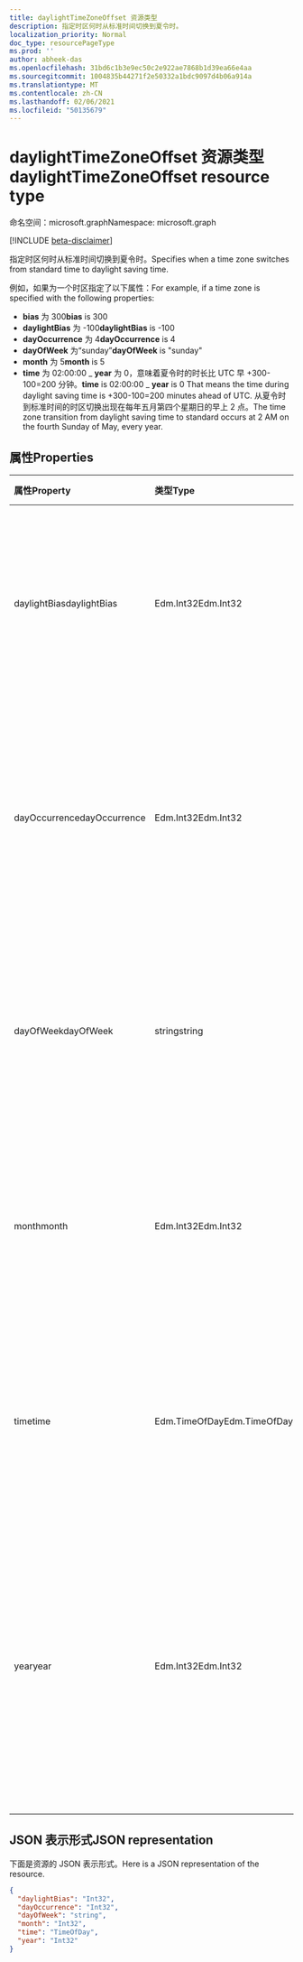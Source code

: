 ```yaml
---
title: daylightTimeZoneOffset 资源类型
description: 指定时区何时从标准时间切换到夏令时。
localization_priority: Normal
doc_type: resourcePageType
ms.prod: ''
author: abheek-das
ms.openlocfilehash: 31bd6c1b3e9ec50c2e922ae7868b1d39ea66e4aa
ms.sourcegitcommit: 1004835b44271f2e50332a1bdc9097d4b06a914a
ms.translationtype: MT
ms.contentlocale: zh-CN
ms.lasthandoff: 02/06/2021
ms.locfileid: "50135679"
---
```

# <a name="daylighttimezoneoffset-resource-type"></a><span data-ttu-id="8f2fc-103">daylightTimeZoneOffset 资源类型</span><span class="sxs-lookup"><span data-stu-id="8f2fc-103">daylightTimeZoneOffset resource type</span></span>

<span data-ttu-id="8f2fc-104">命名空间：microsoft.graph</span><span class="sxs-lookup"><span data-stu-id="8f2fc-104">Namespace: microsoft.graph</span></span>

[!INCLUDE [beta-disclaimer](../../includes/beta-disclaimer.md)]

<span data-ttu-id="8f2fc-105">指定时区何时从标准时间切换到夏令时。</span><span class="sxs-lookup"><span data-stu-id="8f2fc-105">Specifies when a time zone switches from standard time to daylight saving time.</span></span>

<span data-ttu-id="8f2fc-106">例如，如果为一个时区指定了以下属性：</span><span class="sxs-lookup"><span data-stu-id="8f2fc-106">For example, if a time zone is specified with the following properties:</span></span>

- <span data-ttu-id="8f2fc-107">**bias** 为 300</span><span class="sxs-lookup"><span data-stu-id="8f2fc-107">**bias** is 300</span></span>
- <span data-ttu-id="8f2fc-108">**daylightBias** 为 -100</span><span class="sxs-lookup"><span data-stu-id="8f2fc-108">**daylightBias** is -100</span></span>
- <span data-ttu-id="8f2fc-109">**dayOccurrence** 为 4</span><span class="sxs-lookup"><span data-stu-id="8f2fc-109">**dayOccurrence** is 4</span></span>
- <span data-ttu-id="8f2fc-110">**dayOfWeek** 为“sunday”</span><span class="sxs-lookup"><span data-stu-id="8f2fc-110">**dayOfWeek** is "sunday"</span></span>
- <span data-ttu-id="8f2fc-111">**month** 为 5</span><span class="sxs-lookup"><span data-stu-id="8f2fc-111">**month** is 5</span></span>
- <span data-ttu-id="8f2fc-112">**time** 为 02:00:00 _ **year** 为 0，意味着夏令时的时长比 UTC 早 +300-100=200 分钟。</span><span class="sxs-lookup"><span data-stu-id="8f2fc-112">**time** is 02:00:00 _ **year** is 0 That means the time during daylight saving time is +300-100=200 minutes ahead of UTC.</span></span> <span data-ttu-id="8f2fc-113">从夏令时到标准时间的时区切换出现在每年五月第四个星期日的早上 2 点。</span><span class="sxs-lookup"><span data-stu-id="8f2fc-113">The time zone transition from daylight saving time to standard occurs at 2 AM on the fourth Sunday of May, every year.</span></span>


## <a name="properties"></a><span data-ttu-id="8f2fc-114">属性</span><span class="sxs-lookup"><span data-stu-id="8f2fc-114">Properties</span></span>
| <span data-ttu-id="8f2fc-115">属性</span><span class="sxs-lookup"><span data-stu-id="8f2fc-115">Property</span></span>     | <span data-ttu-id="8f2fc-116">类型</span><span class="sxs-lookup"><span data-stu-id="8f2fc-116">Type</span></span>   |<span data-ttu-id="8f2fc-117">说明</span><span class="sxs-lookup"><span data-stu-id="8f2fc-117">Description</span></span>|
|:---------------|:--------|:----------|
| <span data-ttu-id="8f2fc-118">daylightBias</span><span class="sxs-lookup"><span data-stu-id="8f2fc-118">daylightBias</span></span> | <span data-ttu-id="8f2fc-119">Edm.Int32</span><span class="sxs-lookup"><span data-stu-id="8f2fc-119">Edm.Int32</span></span> | <span data-ttu-id="8f2fc-120">夏时制与协调世界时 (UTC) 的时间偏移量。</span><span class="sxs-lookup"><span data-stu-id="8f2fc-120">The time offset from Coordinated Universal Time (UTC) for daylight saving time.</span></span> <span data-ttu-id="8f2fc-121">此值以分钟为单位。</span><span class="sxs-lookup"><span data-stu-id="8f2fc-121">This value is in minutes.</span></span>  |
| <span data-ttu-id="8f2fc-122">dayOccurrence</span><span class="sxs-lookup"><span data-stu-id="8f2fc-122">dayOccurrence</span></span> | <span data-ttu-id="8f2fc-123">Edm.Int32</span><span class="sxs-lookup"><span data-stu-id="8f2fc-123">Edm.Int32</span></span> | <span data-ttu-id="8f2fc-124">表示从标准时间到夏令时的切换在一周的具体某天出现的次数。</span><span class="sxs-lookup"><span data-stu-id="8f2fc-124">Represents the nth occurrence of the day of week that the transition from standard time to daylight saving time occurs.</span></span> |
| <span data-ttu-id="8f2fc-125">dayOfWeek</span><span class="sxs-lookup"><span data-stu-id="8f2fc-125">dayOfWeek</span></span> | <span data-ttu-id="8f2fc-126">string</span><span class="sxs-lookup"><span data-stu-id="8f2fc-126">string</span></span> | <span data-ttu-id="8f2fc-127">表示从标准时间到夏令时的切换出现时一周的具体某日。</span><span class="sxs-lookup"><span data-stu-id="8f2fc-127">Represents the day of the week when the transition from standard time to daylight saving time occurs.</span></span> |
| <span data-ttu-id="8f2fc-128">month</span><span class="sxs-lookup"><span data-stu-id="8f2fc-128">month</span></span> | <span data-ttu-id="8f2fc-129">Edm.Int32</span><span class="sxs-lookup"><span data-stu-id="8f2fc-129">Edm.Int32</span></span> | <span data-ttu-id="8f2fc-130">表示从标准时间到夏令时的切换出现时一年的具体月份。</span><span class="sxs-lookup"><span data-stu-id="8f2fc-130">Represents the month of the year when the transition from standard time to daylight saving time occurs.</span></span> |
| <span data-ttu-id="8f2fc-131">time</span><span class="sxs-lookup"><span data-stu-id="8f2fc-131">time</span></span> | <span data-ttu-id="8f2fc-132">Edm.TimeOfDay</span><span class="sxs-lookup"><span data-stu-id="8f2fc-132">Edm.TimeOfDay</span></span> | <span data-ttu-id="8f2fc-133">表示从标准时间到夏令时的切换出现时某日的具体时间。</span><span class="sxs-lookup"><span data-stu-id="8f2fc-133">Represents the time of day when the transition from standard time to daylight saving time occurs.</span></span> |
| <span data-ttu-id="8f2fc-134">year</span><span class="sxs-lookup"><span data-stu-id="8f2fc-134">year</span></span> | <span data-ttu-id="8f2fc-135">Edm.Int32</span><span class="sxs-lookup"><span data-stu-id="8f2fc-135">Edm.Int32</span></span> | <span data-ttu-id="8f2fc-136">表示从标准时间到夏令时的变更出现时的年度频率。</span><span class="sxs-lookup"><span data-stu-id="8f2fc-136">Represents how frequently in terms of years the change from standard time to daylight saving time occurs.</span></span> <span data-ttu-id="8f2fc-137">例如，值为 0 意味着每年。</span><span class="sxs-lookup"><span data-stu-id="8f2fc-137">For example, a value of 0 means every year.</span></span>|


## <a name="json-representation"></a><span data-ttu-id="8f2fc-138">JSON 表示形式</span><span class="sxs-lookup"><span data-stu-id="8f2fc-138">JSON representation</span></span>

<span data-ttu-id="8f2fc-139">下面是资源的 JSON 表示形式。</span><span class="sxs-lookup"><span data-stu-id="8f2fc-139">Here is a JSON representation of the resource.</span></span>

<!-- {
  "blockType": "resource",
  "optionalProperties": [

  ],
  "@odata.type": "microsoft.graph.daylightTimeZoneOffset"
}-->

```json
{
  "daylightBias": "Int32",
  "dayOccurrence": "Int32",
  "dayOfWeek": "string",
  "month": "Int32",
  "time": "TimeOfDay",
  "year": "Int32"
}

```

<!-- uuid: 8fcb5dbc-d5aa-4681-8e31-b001d5168d79
2015-10-25 14:57:30 UTC -->
<!--
{
  "type": "#page.annotation",
  "description": "daylightTimeZoneOffset resource",
  "keywords": "",
  "section": "documentation",
  "tocPath": "",
  "suppressions": []
}
-->


